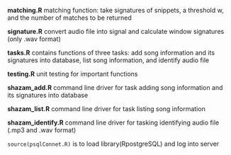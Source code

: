 **matching.R**
matching function: take signatures of snippets, a threshold w, and the number of matches to be returned

**signature.R**
convert audio file into signal and calculate window signatures (only .wav format)

**tasks.R**
contains functions of three tasks: add song information and its signatures into database, list song information, and identify audio file

**testing.R**
unit testing for important functions

**shazam_add.R**
command line driver for task adding song information and its signatures into database

**shazam_list.R**
command line driver for task listing song information

**shazam_identify.R**
command line driver for tasking identifying audio file (.mp3 and .wav format)

`source(psqlConnet.R)` is to load library(RpostgreSQL) and log into server